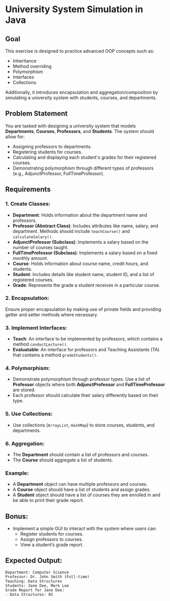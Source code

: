 # University System Simulation in Java

## Goal
This exercise is designed to practice advanced OOP concepts such as:
- Inheritance
- Method overriding
- Polymorphism
- Interfaces
- Collections

Additionally, it introduces encapsulation and aggregation/composition by simulating a university system with students, courses, and departments.

## Problem Statement
You are tasked with designing a university system that models **Departments**, **Courses**, **Professors**, and **Students**. The system should allow for:
- Assigning professors to departments.
- Registering students for courses.
- Calculating and displaying each student's grades for their registered courses.
- Demonstrating polymorphism through different types of professors (e.g., AdjunctProfessor, FullTimeProfessor).

## Requirements

### 1. Create Classes:
- **Department**: Holds information about the department name and professors.
- **Professor (Abstract Class)**: Includes attributes like name, salary, and department. Methods should include `teachCourse()` and `calculateSalary()`.
- **AdjunctProfessor (Subclass)**: Implements a salary based on the number of courses taught.
- **FullTimeProfessor (Subclass)**: Implements a salary based on a fixed monthly amount.
- **Course**: Holds information about course name, credit hours, and students.
- **Student**: Includes details like student name, student ID, and a list of registered courses.
- **Grade**: Represents the grade a student receives in a particular course.

### 2. Encapsulation:
Ensure proper encapsulation by making use of private fields and providing getter and setter methods where necessary.

### 3. Implement Interfaces:
- **Teach**: An interface to be implemented by professors, which contains a method `conductLecture()`.
- **Evaluatable**: An interface for professors and Teaching Assistants (TA) that contains a method `gradeStudents()`.

### 4. Polymorphism:
- Demonstrate polymorphism through professor types. Use a list of **Professor** objects where both **AdjunctProfessor** and **FullTimeProfessor** are stored.
- Each professor should calculate their salary differently based on their type.

### 5. Use Collections:
- Use collections (`ArrayList`, `HashMap`) to store courses, students, and departments.

### 6. Aggregation:
- The **Department** should contain a list of professors and courses.
- The **Course** should aggregate a list of students.

### Example:
- A **Department** object can have multiple professors and courses.
- A **Course** object should have a list of students and assign grades.
- A **Student** object should have a list of courses they are enrolled in and be able to print their grade report.

## Bonus:
- Implement a simple GUI to interact with the system where users can:
  - Register students for courses.
  - Assign professors to courses.
  - View a student’s grade report.

## Expected Output:
```plaintext
Department: Computer Science
Professor: Dr. John Smith (Full-time)
Teaching: Data Structures
Students: Jane Doe, Mark Lee
Grade Report for Jane Doe:
- Data Structures: 85
